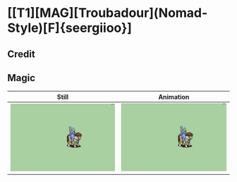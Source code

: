 # [\[T1\]\[MAG\]\[Troubadour\]\(Nomad-Style\)\[F\]{seergiioo}]

## Credit


	
## Magic

| Still | Animation |
| :---: | :-------: |
| ![Magic still](./Magic_000.png) | ![Magic animation](./Magic.gif) |
